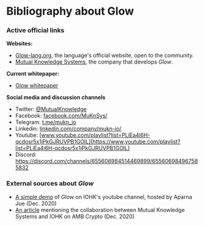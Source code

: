 # Bibliography about Glow

### Active official links

**Websites:**

* [Glow-lang.org](), the language's official website, open to the community.
* [Mutual Knowledge Systems](https://mukn.io), the company that develops *Glow*.

**Current whitepaper:**

* [Glow whitepaper](https://docs.google.com/document/d/1nBmI28yISX2HynodZnYWW0Px6re4JyYNNw2ncaFfJSg/)

**Social media and discussion channels**

* Twitter: [@MutualKnowledge](https://twitter.com/MutualKnowledge)
* Facebook: [facebook.com/MuKnSys/](https://facebook.com/MuKnSys/)
* Telegram: [t.me/mukn_io](https://t.me/mukn_io)
* Linkedin: [linkedin.com/company/mukn-io/](https://linkedin.com/company/mukn-io/)
* Youtube: [www.youtube.com/playlist?list=PLiEa4i6H-qcdosr5x1jPkGJRUVPB1GOlL](https://www.youtube.com/playlist?list=PLiEa4i6H-qcdosr5x1jPkGJRUVPB1GOlL)
* Discord: https://discord.com/channels/655606984514469899/655606984967585832

### External sources about *Glow*

* [A simple demo](https://youtu.be/lj9SlvOIBgU?t=2903) of *Glow* on IOHK's youtube channel, hosted by Aparna Jue (Dec. 2020)
* [An article](https://eng.ambcrypto.com/cardano-goguen-on-schedule/) mentioning the collaboration between Mutual Knowledge Systems and IOHK on AMB Crypto (Dec. 2020)
